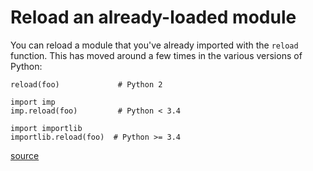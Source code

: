 # Reload an already-loaded module

You can reload a module that you've already imported with the `reload` function.  This has moved around a few times in the various versions of Python:

    reload(foo)             # Python 2

    import imp
    imp.reload(foo)         # Python < 3.4

    import importlib
    importlib.reload(foo)  # Python >= 3.4

[source](http://stackoverflow.com/a/437591/1558022)